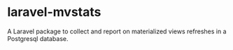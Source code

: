 # laravel-mvstats
A Laravel package to collect and report on materialized views refreshes in a Postgresql database.
